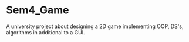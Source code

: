 # Sem4_Game
A university project about designing a 2D game implementing OOP, DS's, algorithms in additional to a GUI.
